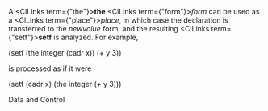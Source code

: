  



A <ClLinks  term={"the"}><b>the</b></ClLinks> <ClLinks  term={"form"}><i>form</i></ClLinks> can be used as a <ClLinks  term={"place"}><i>place</i></ClLinks>, in which case the declaration is transferred to the *newvalue* form, and the resulting <ClLinks  term={"setf"}><b>setf</b></ClLinks> is analyzed. For example, 



(setf (the integer (cadr x)) (+ y 3)) 



is processed as if it were 



(setf (cadr x) (the integer (+ y 3))) 



Data and Control 











